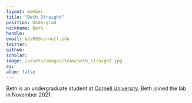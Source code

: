 ```yaml
---
layout: member
title: "Beth Straight"
position: Undergrad
nickname: Beth
handle: 
email: bes89@cornell.edu 
twitter: 
github: 
scholar: 
image: /assets/images/team/beth_straight.jpg
cv: 
alum: false
---
```

Beth is an undergraduate student at [Cornell University]. Beth joined the lab in November 2021.

[Cornell University]: https://www.cornell.edu/
